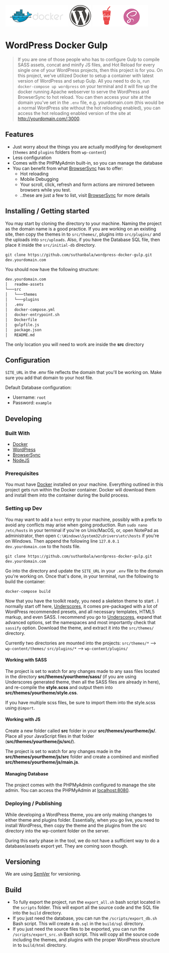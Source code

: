 
![Docker](./readme-assets/docker-logo.png)
![WordPress](./readme-assets/wp-logo.png)
![Gulp and SASS](./readme-assets/gulp-sass-logo.png)

# WordPress Docker Gulp
> If you are one of those people who has to configure Gulp to compile SASS assets, concat and minify JS files, and Hot Reload for every single one of your WordPress projects, then this project is for you. On this project, we've utilized Docker to setup a container with latest version of WordPress and setup Gulp. All you need to do is, run `docker-compose up wordpress` on your terminal and it will fire up the docker running Apache webserver to serve the WordPress and BrowserSync to hot reload. You can then access your site at the domain you've set in the `.env` file, e.g. yourdomain.com (this would be a normal WordPress site without the hot reloading enabled), you can access the hot reloading enabled version of the site at http://yourdomain.com/:3000.

## Features
- Just worry about the things you are actually modifying for development (`themes` and `plugins` folders from `wp-content`)
- Less configuration
- Comes with the PHPMyAdmin built-in, so you can manage the database
- You can benefit from what [BrowserSync](https://www.browsersync.io/) has to offer:
  - Hot reloading
  - Mobile Debugging
  - Your scroll, click, refresh and form actions are mirrored between browsers while you test.
  - ..these are just a few to list, visit [BrowserSync](https://www.browsersync.io/) for more details

## Installing / Getting started

You may start by cloning the directory to your machine. Naming the project as the domain name is a good practice. If you are working on an existing site, then copy the themes in to `src/themes/`, plugins into `src/plugins/` and the uploads into `src/uploads`. Also, if you have the Database SQL file, then place it inside the `src/initial-db` directory.

```shell
git clone https://github.com/suthanbala/wordpress-docker-gulp.git dev.yourdomain.com
```

You should now have the following structure:

```
dev.yourdomain.com
│   readme-assets
└───src
│   └───themes
│   └───plugins
│   .env
│   docker-compose.yml
│   docker-entrypoint.sh
│   Dockerfile
│   gulpfile.js
│   package.json
│   README.md
```

The only location you will need to work are inside the **src** directory

## Configuration

`SITE_URL` in the .env file reflects the domain that you'll be working on. Make sure you add that domain to your host file.

Default Database configuration:

- Username: `root`
- Password: `example`

## Developing

### Built With
- [Docker](https://www.docker.com/)
- [WordPress](https://wordpress.org/)
- [BrowserSync](http://browsersync.io)
- [NodeJS](https://nodejs.org/)

### Prerequisites
You must have [Docker](https://www.docker.com/) installed on your machine. Everything outlined in this project gets run within the Docker container. Docker will download them and install them into the container during the build process.


### Setting up Dev

You may want to add a `host` entry to your machine, possibly with a prefix to avoid any conflicts may arise when going production. Run `sudo nano /etc/hosts`  in your terminal if you're on Unix/MacOS, or, open NotePad as administrator, then open `C:\Windows\System32\drivers\etc\hosts` if you're on Windows. Then  append the following line `127.0.0.1	dev.yourdomain.com` to the hosts file.

```shell
git clone https://github.com/suthanbala/wordpress-docker-gulp.git dev.yourdomain.com
```
Go into the directory and update the `SITE_URL`  in your `.env` file to the domain you're working on. Once that's done, in your terminal, run the following to build the container:
```
docker-compose build
```
Now that you have the toolkit ready, you need a skeleton theme to start . I normally start off here, [Underscores](http://underscores.me/), it comes pre-packaged with a lot of WordPress recommended presets, and all necessary templates, HTML5 markup, and even SASS. I recommend you go to [Underscores](http://underscores.me/), expand that advanced options, set the namespaces and most importantly check that `sassify` option. Download the theme, and extract it into the `src/themes/` directory.

Currently two directories are mounted into the projects:
`src/themes/*` --> `wp-content/themes/`
`src/plugins/*` --> `wp-content/plugins/`

#### Working with SASS
The project is set to watch for any changes made to any sass files located in the directory **src/themes/yourtheme/sass/** (if you are using Underscores generated theme, then all the SASS files are already in here), and re-compile the **style.scss** and output them into **src/themes/yourtheme/style.css**.

If you have multiple scss files, be sure to import them into the style.scss using `@import`.

#### Working with JS
Create a new folder called **src** folder in your **src/themes/yourtheme/js/**. Place all your JavaScript files in that folder (**src/themes/yourtheme/js/src/**).

The project is set to watch for any changes made in the **src/themes/yourtheme/js/src** folder and create a combined and minified  **src/themes/yourtheme/js/main.js**.

#### Managing Database
The project comes with the PHPMyAdmin configured to manage the site admin. You can access the PHPMyAdmin at [localhost:8080](http://localhost:8080).

### Deploying / Publishing

While developing a WordPress theme, you are only making changes to either theme and plugins folder. Essentially, when you go live, you need to install WordPress, then copy the theme and the plugins from the src directory into the wp-content folder on the server.

During this early phase in the tool, we do not have a sufficient way to do a database/assets export yet. They are coming soon though.

## Versioning

We are using [SemVer](http://semver.org/) for versioning.

## Build
- To fully export the project, run the `export_all.sh` bash script located in the `scripts` folder. This will export all the source code and the SQL file into the `build` directory.
- If you just need the database, you can run the `/scripts/export_db.sh` Bash script. This will create a `db.sql` in the `build/sql` directory.
- If you just need the source files to be exported, you can run the `/scripts/export_src.sh` Bash script. This will copy all the source code including the themes, and plugins with the proper WordPress structure in to `build/html` directory.
